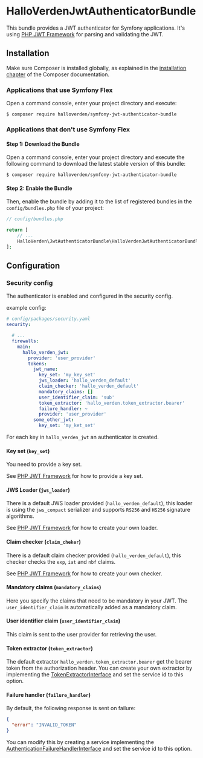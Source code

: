 HalloVerdenJwtAuthenticatorBundle
=================================

This bundle provides a JWT authenticator for Symfony applications.
It's using [PHP JWT Framework](https://github.com/web-token/jwt-framework) for parsing and validating the JWT.

## Installation

Make sure Composer is installed globally, as explained in the
[installation chapter](https://getcomposer.org/doc/00-intro.md)
of the Composer documentation.

### Applications that use Symfony Flex

Open a command console, enter your project directory and execute:

```console
$ composer require halloverden/symfony-jwt-authenticator-bundle
```

### Applications that don't use Symfony Flex

#### Step 1: Download the Bundle

Open a command console, enter your project directory and execute the
following command to download the latest stable version of this bundle:

```console
$ composer require halloverden/symfony-jwt-authenticator-bundle
```

#### Step 2: Enable the Bundle

Then, enable the bundle by adding it to the list of registered bundles
in the `config/bundles.php` file of your project:

```php
// config/bundles.php

return [
    // ...
    HalloVerden\JwtAuthenticatorBundle\HalloVerdenJwtAuthenticatorBundle::class => ['all' => true],
];
```

## Configuration

### Security config

The authenticator is enabled and configured in the security config.

example config:
```yaml
# config/packages/security.yaml
security:

  # ...
  firewalls:
    main:
      hallo_verden_jwt:
        provider: 'user_provider'
        tokens:
          jwt_name:
            key_set: 'my_key_set'
            jws_loader: 'hallo_verden_default'
            claim_checker: 'hallo_verden_default'
            mandatory_claims: []
            user_identifier_claim: 'sub'
            token_extractor: 'hallo_verden.token_extractor.bearer'
            failure_handler: ~
            provider: 'user_provider'
          some_other_jwt:
            key_set: 'my_ket_set'
```

For each key in `hallo_verden_jwt` an authenticator is created.

#### Key set (`key_set`)

You need to provide a key set.

See [PHP JWT Framework](https://web-token.spomky-labs.com/the-symfony-bundle/key-and-key-set-management/key-set-management-jwkset#key-sets-as-services) for how to provide a key set.

#### JWS Loader (`jws_loader`)

There is a default JWS loader provided (`hallo_verden_default`), this loader is using the `jws_compact` serializer
and supports `RS256` and `HS256` signature algorithms.

See [PHP JWT Framework](https://web-token.spomky-labs.com/the-symfony-bundle/signed-tokens/jws-verification#jws-loader-service) for how to create your own loader.

#### Claim checker (`claim_cheker`)

There is a default claim checker provided (`hallo_verden_default`), this checker checks the `exp`, `iat` and `nbf` claims.

See [PHP JWT Framework](https://web-token.spomky-labs.com/the-symfony-bundle/header-and-claim-checker-management#checker-manager-services) for how to create your own checker.

#### Mandatory claims (`mandatory_claims`)

Here you specify the claims that need to be mandatory in your JWT.
The `user_identifier_claim` is automatically added as a mandatory claim.

#### User identifier claim (`user_identifier_claim`)

This claim is sent to the user provider for retrieving the user.

#### Token extractor (`token_extractor`)

The default extractor `hallo_verden.token_extractor.bearer` get the bearer token from the authorization header.
You can create your own extractor by implementing the [TokenExtractorInterface](/src/TokenExtractor/TokenExtractorInterface.php)
and set the service id to this option.

#### Failure handler (`failure_handler`)

By default, the following response is sent on failure:
```json
{
  "error": "INVALID_TOKEN"
}
```

You can modify this by creating a service implementing the [AuthenticationFailureHandlerInterface](https://github.com/symfony/symfony/blob/6.2/src/Symfony/Component/Security/Http/Authentication/AuthenticationFailureHandlerInterface.php)
and set the service id to this option.
